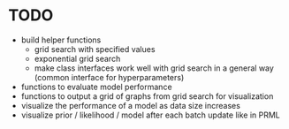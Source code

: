 # TODO

- build helper functions
  - grid search with specified values
  - exponential grid search
  - make class interfaces work well with grid search in a general way (common interface for hyperparameters)
- functions to evaluate model performance
- functions to output a grid of graphs from grid search for visualization
- visualize the performance of a model as data size increases
- visualize prior / likelihood / model after each batch update like in PRML
